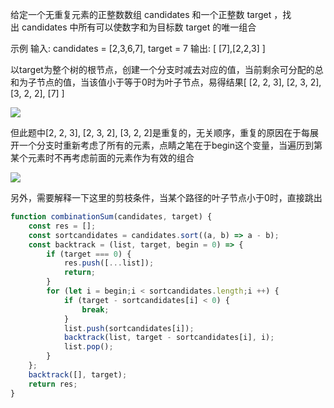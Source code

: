 给定一个无重复元素的正整数数组 candidates 和一个正整数 target ，找出 candidates 中所有可以使数字和为目标数 target 的唯一组合

示例
输入: candidates = [2,3,6,7], target = 7
输出: [ [7],[2,2,3] ]

以target为整个树的根节点，创建一个分支时减去对应的值，当前剩余可分配的总和为子节点的值，当该值小于等于0时为叶子节点，易得结果[ [2, 2, 3], [2, 3, 2], [3, 2, 2], [7] ]

![](https://pic.leetcode-cn.com/1598091943-hZjibJ-file_1598091940241)

但此题中[2, 2, 3], [2, 3, 2], [3, 2, 2]是重复的，无关顺序，重复的原因在于每展开一个分支时重新考虑了所有的元素，点睛之笔在于begin这个变量，当遍历到第某个元素时不再考虑前面的元素作为有效的组合

![](https://pic.leetcode-cn.com/1598091943-GPoHAJ-file_1598091940246)

另外，需要解释一下这里的剪枝条件，当某个路径的叶子节点小于0时，直接跳出

```js
function combinationSum(candidates, target) {
    const res = [];
    const sortcandidates = candidates.sort((a, b) => a - b);
    const backtrack = (list, target, begin = 0) => {
        if (target === 0) {
            res.push([...list]);
            return;
        }
        for (let i = begin;i < sortcandidates.length;i ++) {
            if (target - sortcandidates[i] < 0) {
                break;
            }
            list.push(sortcandidates[i]);
            backtrack(list, target - sortcandidates[i], i);
            list.pop();
        }
    };
    backtrack([], target);
    return res;
}
```